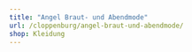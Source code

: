 ```yaml
---
title: "Angel Braut- und Abendmode"
url: /cloppenburg/angel-braut-und-abendmode/
shop: Kleidung
---
```

